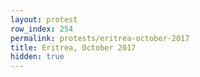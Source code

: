```yaml
---
layout: protest
row_index: 254
permalink: protests/eritrea-october-2017
title: Eritrea, October 2017
hidden: true
---
```

